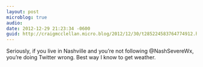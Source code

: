 ```yaml
---
layout: post
microblog: true
audio: 
date: 2012-12-29 21:23:34 -0600
guid: http://craigmcclellan.micro.blog/2012/12/30/t285224583764774912.html
---
```

Seriously, if you live in Nashville and you’re not following @NashSevereWx, you’re doing Twitter wrong. Best way I know to get weather.
